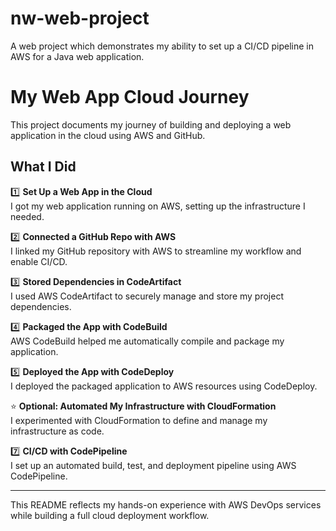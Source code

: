 # nw-web-project
A web project which demonstrates my ability to set up a CI/CD pipeline in AWS for a Java web application.

# My Web App Cloud Journey

This project documents my journey of building and deploying a web application in the cloud using AWS and GitHub.  

## What I Did

1️⃣ **Set Up a Web App in the Cloud**  
I got my web application running on AWS, setting up the infrastructure I needed.  

2️⃣ **Connected a GitHub Repo with AWS**  
I linked my GitHub repository with AWS to streamline my workflow and enable CI/CD.  

3️⃣ **Stored Dependencies in CodeArtifact**  
I used AWS CodeArtifact to securely manage and store my project dependencies.  

4️⃣ **Packaged the App with CodeBuild**  
AWS CodeBuild helped me automatically compile and package my application.  

5️⃣ **Deployed the App with CodeDeploy**  
I deployed the packaged application to AWS resources using CodeDeploy.  

⭐️ **Optional: Automated My Infrastructure with CloudFormation**  
I experimented with CloudFormation to define and manage my infrastructure as code.  

7️⃣ **CI/CD with CodePipeline**  
I set up an automated build, test, and deployment pipeline using AWS CodePipeline.  

---

This README reflects my hands-on experience with AWS DevOps services while building a full cloud deployment workflow.
